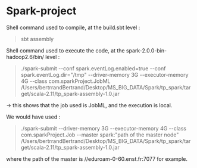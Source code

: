# Spark-project
Shell command used to compile, at the build.sbt level :

> sbt assembly

Shell command used to execute the code, at the spark-2.0.0-bin-hadoop2.6/bin/ level :

> ./spark-submit --conf spark.eventLog.enabled=true --conf spark.eventLog.dir="/tmp" --driver-memory 3G --executor-memory 4G --class com.sparkProject.JobML /Users/bertrrandBertrand/Desktop/MS_BIG_DATA/Spark/tp_spark/target/scala-2.11/tp_spark-assembly-1.0.jar

-> this shows that the job used is JobML, and the execution is local.

We would have used :

> ./spark-submit --driver-memory 3G --executor-memory 4G --class com.sparkProject.Job --master spark:"path of the master node"  /Users/bertrrandBertrand/Desktop/MS_BIG_DATA/Spark/tp_spark/target/scala-2.11/tp_spark-assembly-1.0.jar

where the path of the master is //eduroam-0-60.enst.fr:7077 for example.
